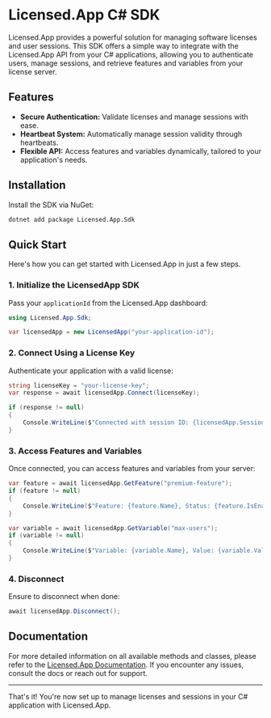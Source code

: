 # Licensed.App C# SDK

Licensed.App provides a powerful solution for managing software licenses and user sessions. This SDK offers a simple way to integrate with the Licensed.App API from your C# applications, allowing you to authenticate users, manage sessions, and retrieve features and variables from your license server.

## Features

- **Secure Authentication:** Validate licenses and manage sessions with ease.
- **Heartbeat System:** Automatically manage session validity through heartbeats.
- **Flexible API:** Access features and variables dynamically, tailored to your application's needs.

## Installation

Install the SDK via NuGet:

```bash
dotnet add package Licensed.App.Sdk
```

## Quick Start

Here's how you can get started with Licensed.App in just a few steps.

### 1. Initialize the LicensedApp SDK

Pass your `applicationId` from the Licensed.App dashboard:

```csharp
using Licensed.App.Sdk;

var licensedApp = new LicensedApp("your-application-id");
```

### 2. Connect Using a License Key

Authenticate your application with a valid license:

```csharp
string licenseKey = "your-license-key";
var response = await licensedApp.Connect(licenseKey);

if (response != null)
{
    Console.WriteLine($"Connected with session ID: {licensedApp.SessionId}");
}
```

### 3. Access Features and Variables

Once connected, you can access features and variables from your server:

```csharp
var feature = await licensedApp.GetFeature("premium-feature");
if (feature != null)
{
    Console.WriteLine($"Feature: {feature.Name}, Status: {feature.IsEnabled}");
}

var variable = await licensedApp.GetVariable("max-users");
if (variable != null)
{
    Console.WriteLine($"Variable: {variable.Name}, Value: {variable.Value}");
}
```

### 4. Disconnect

Ensure to disconnect when done:

```csharp
await licensedApp.Disconnect();
```

## Documentation

For more detailed information on all available methods and classes, please refer to the [Licensed.App Documentation](https://docs.licensed.app). If you encounter any issues, consult the docs or reach out for support.

---

That's it! You're now set up to manage licenses and sessions in your C# application with Licensed.App.
